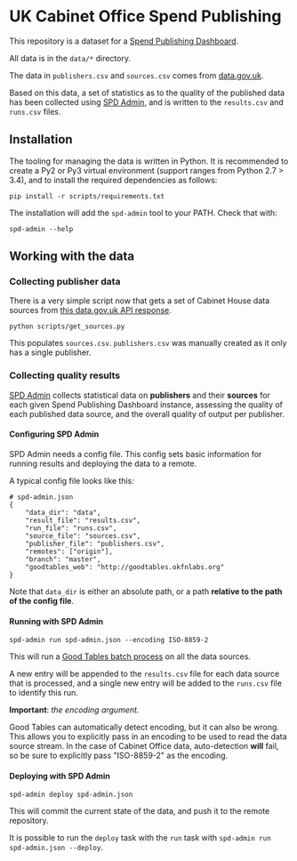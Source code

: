 # UK Cabinet Office Spend Publishing

This repository is a dataset for a [Spend Publishing Dashboard](https://github.com/okfn/spend-publishing-dashboard).

All data is in the `data/*` directory.

The data in `publishers.csv` and `sources.csv` comes from
[data.gov.uk](http://data.gov.uk).

Based on this data, a set of statistics as to the quality of the published
data has been collected using [SPD Admin](https://github.com/okfn/spd-admin), and
is written to the `results.csv` and `runs.csv` files.

## Installation

The tooling for managing the data is written in Python. It is recommended to create a
Py2 or Py3 virtual environment (support ranges from Python 2.7 > 3.4), and to install
the required dependencies as follows:

```
pip install -r scripts/requirements.txt
```

The installation will add the `spd-admin` tool to your PATH. Check that with:

```
spd-admin --help
```

## Working with the data

### Collecting publisher data

There is a very simple script now that gets a set of Cabinet House data sources
from [this data.gov.uk API response](http://data.gov.uk/api/2/rest/package/financial-transactions-data-co).

```
python scripts/get_sources.py
```

This populates `sources.csv`. `publishers.csv` was manually created
as it only has a single publisher.

### Collecting quality results

[SPD Admin](https://github.com/okfn/spd-admin) collects statistical data on
**publishers** and their **sources** for each given Spend Publishing Dashboard
instance, assessing the quality of each published data source, and the overall
quality of output per publisher.

#### Configuring SPD Admin

SPD Admin needs a config file. This config sets basic information for running results
and deploying the data to a remote.

A typical config file looks like this:

```
# spd-admin.json
{
    "data_dir": "data",
    "result_file": "results.csv",
    "run_file": "runs.csv",
    "source_file": "sources.csv",
    "publisher_file": "publishers.csv",
    "remotes": ["origin"],
    "branch": "master",
    "goodtables_web": "http://goodtables.okfnlabs.org"
}
```

Note that `data_dir` is either an absolute path, or a path **relative to the path of the config file**.

#### Running with SPD Admin

```
spd-admin run spd-admin.json --encoding ISO-8859-2
```

This will run a [Good Tables batch process](http://goodtables.readthedocs.org/en/latest/batch.html)
on all the data sources.

A new entry will be appended to the `results.csv` file for each data source
that is processed, and a single new entry will be added to the `runs.csv`
file to identify this run.

**Important**: *the encoding argument.*

Good Tables can automatically detect encoding, but it can also be wrong.
This allows you to explicitly pass in an encoding to be used to read the
data source stream. In the case of Cabinet Office data, auto-detection
**will** fail, so be sure to explicitly pass "ISO-8859-2" as the encoding.

#### Deploying with SPD Admin

```
spd-admin deploy spd-admin.json
```

This will commit the current state of the data, and push it to the remote repository.

It is possible to run the `deploy` task with the `run` task with
`spd-admin run spd-admin.json --deploy`. 
